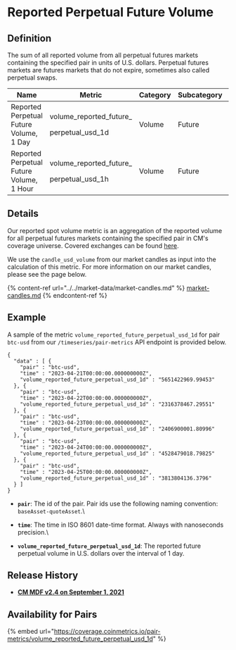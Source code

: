 # Reported Perpetual Future Volume

## Definition

The sum of all reported volume from all perpetual futures markets containing the specified pair in units of U.S. dollars. Perpetual futures markets are futures markets that do not expire, sometimes also called perpetual swaps.[\
](https://docs.coinmetrics.io/asset-metrics/volume/volume\_reported\_future\_coin\_margined\_usd\_1d)

| Name                                     | Metric                                                | Category | Subcategory | Type | Unit | Frequency |
| ---------------------------------------- | ----------------------------------------------------- | -------- | ----------- | ---- | ---- | --------- |
| Reported Perpetual Future Volume, 1 Day  | <p>volume_reported_future_</p><p>perpetual_usd_1d</p> | Volume   | Future      | Sum  | USD  | 1d        |
| Reported Perpetual Future Volume, 1 Hour | <p>volume_reported_future_</p><p>perpetual_usd_1h</p> | Volume   | Future      | Sum  | USD  | 1h        |

## Details

Our reported spot volume metric is an aggregation of the reported volume for all perpetual futures markets containing the specified pair in CM's coverage universe. Covered exchanges can be found [here](../../exchanges/all-exchanges.md).

We use the `candle_usd_volume` from our market candles as input into the calculation of this metric. For more information on our market candles, please see the page below.

{% content-ref url="../../market-data/market-candles.md" %}
[market-candles.md](../../market-data/market-candles.md)
{% endcontent-ref %}

## Example

A sample of the metric `volume_reported_future_perpetual_usd_1d` for pair `btc-usd` from our `/timeseries/pair-metrics` API endpoint is provided below.

```
{
  "data" : [ {
    "pair" : "btc-usd",
    "time" : "2023-04-21T00:00:00.000000000Z",
    "volume_reported_future_perpetual_usd_1d" : "5651422969.99453"
  }, {
    "pair" : "btc-usd",
    "time" : "2023-04-22T00:00:00.000000000Z",
    "volume_reported_future_perpetual_usd_1d" : "2316378467.29551"
  }, {
    "pair" : "btc-usd",
    "time" : "2023-04-23T00:00:00.000000000Z",
    "volume_reported_future_perpetual_usd_1d" : "2406900001.80996"
  }, {
    "pair" : "btc-usd",
    "time" : "2023-04-24T00:00:00.000000000Z",
    "volume_reported_future_perpetual_usd_1d" : "4528479018.79825"
  }, {
    "pair" : "btc-usd",
    "time" : "2023-04-25T00:00:00.000000000Z",
    "volume_reported_future_perpetual_usd_1d" : "3813804136.3796"
  } ]
}
```

* **`pair`**: The id of the pair. Pair ids use the following naming convention: `baseAsset-quoteAsset`.\

* **`time`**: The time in ISO 8601 date-time format. Always with nanoseconds precision.\

* **`volume_reported_future_perpetual_usd_1d`**: The reported future perpetual volume in U.S. dollars over the interval of 1 day.

## Release History

* [**CM MDF v2.4 on September 1, 2021**](https://coinmetrics.io/cm-market-data-feed-v2-4-release-notes/)

## Availability for Pairs

{% embed url="https://coverage.coinmetrics.io/pair-metrics/volume_reported_future_perpetual_usd_1d" %}
